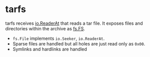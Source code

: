 # tarfs

tarfs receives [io.ReaderAt](https://pkg.go.dev/io#ReaderAt) that reads a tar file.
It exposes files and directories within the archive as [fs.FS](https://pkg.go.dev/io/fs#FS).

- `fs.File` implements `io.Seeker`, `io.ReaderAt`.
- Sparse files are handled but all holes are just read only as `0x00`.
- Symlinks and hardlinks are handled
